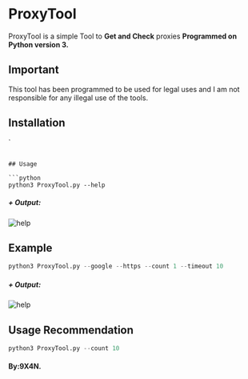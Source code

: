 # ProxyTool

ProxyTool is a simple Tool to **Get and Check** proxies **Programmed on Python version 3.**

## Important
This tool has been programmed to be used for legal uses and I am not responsible for any illegal use of the tools.

## Installation


`
```

## Usage

```python
python3 ProxyTool.py --help
```
##### + Output:
![help](https://media.discordapp.net/attachments/949663862611914782/957341977295335434/unknown.png)

## Example

```python
python3 ProxyTool.py --google --https --count 1 --timeout 10
```
##### + Output:
![help](https://cdn.discordapp.com/attachments/949663862611914782/957342324969578506/unknown.png)

## Usage Recommendation
```python
python3 ProxyTool.py --count 10
```

#### By:9X4N.
